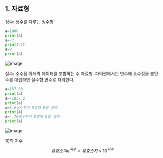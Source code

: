 ## 1. 자료형
정수: 정수를 다루는 정수형
```python
a=1000 
print(a)
a=-7
print(-7)
a=0
print(a)
```
![image](https://github.com/qlkdkd/python-algorithm/assets/71871927/65345190-0ec9-4330-b13d-f7c4ba22f02b)


실수: 소수점 아래의 데이터를 포함하는 수 자료형. 파이썬에서는 변수에 소수점을 붙인 수를 대입하면 실수형 변수로 처리한다.
```python
a=157.93
print(a)
a=-1837.2
print(a)
a=5.#실수부가 0일때 0을 생략
print(a)
a=-.7#정수부가 0일때 0을 생략
print(a)
```
![image](https://github.com/qlkdkd/python-algorithm/assets/71871927/f6f66136-0c6b-44e8-99a2-e9be1c3c855e)

10의 지수
$$유효숫자e^{지수}=유효숫자\times 10^{지수}$$
